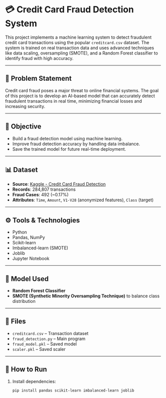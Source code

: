 # 💳 Credit Card Fraud Detection System

This project implements a machine learning system to detect fraudulent credit card transactions using the popular `creditcard.csv` dataset. The system is trained on real transaction data and uses advanced techniques like data scaling, oversampling (SMOTE), and a Random Forest classifier to identify fraud with high accuracy.

---

## 📌 Problem Statement

Credit card fraud poses a major threat to online financial systems. The goal of this project is to develop an AI-based model that can accurately detect fraudulent transactions in real time, minimizing financial losses and increasing security.

---

## 🎯 Objective

- Build a fraud detection model using machine learning.
- Improve fraud detection accuracy by handling data imbalance.
- Save the trained model for future real-time deployment.

---

## 📊 Dataset

- **Source**: [Kaggle - Credit Card Fraud Detection](https://www.kaggle.com/datasets/mlg-ulb/creditcardfraud)
- **Records**: 284,807 transactions
- **Fraud Cases**: 492 (~0.17%)
- **Attributes**: `Time`, `Amount`, `V1-V28` (anonymized features), `Class` (target)

---

## ⚙️ Tools & Technologies

- Python
- Pandas, NumPy
- Scikit-learn
- Imbalanced-learn (SMOTE)
- Joblib
- Jupyter Notebook

---

## 🧠 Model Used

- **Random Forest Classifier**
- **SMOTE (Synthetic Minority Oversampling Technique)** to balance class distribution

---

## 📁 Files

- `creditcard.csv` – Transaction dataset
- `fraud_detection.py` – Main program
- `fraud_model.pkl` – Saved model
- `scaler.pkl` – Saved scaler

---

## 🏁 How to Run

1. Install dependencies:
   ```bash
   pip install pandas scikit-learn imbalanced-learn joblib
